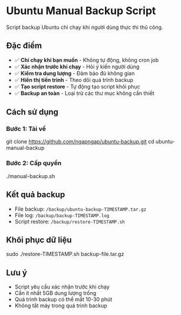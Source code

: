 # Ubuntu Manual Backup Script

Script backup Ubuntu chỉ chạy khi người dùng thực thi thủ công.

## Đặc điểm
- ✅ **Chỉ chạy khi bạn muốn** - Không tự động, không cron job
- ✅ **Xác nhận trước khi chạy** - Hỏi ý kiến người dùng
- ✅ **Kiểm tra dung lượng** - Đảm bảo đủ không gian
- ✅ **Hiển thị tiến trình** - Theo dõi quá trình backup
- ✅ **Tạo script restore** - Tự động tạo script khôi phục
- ✅ **Backup an toàn** - Loại trừ các thư mục không cần thiết

## Cách sử dụng

### Bước 1: Tải về
git clone https://github.com/ngapngap/ubuntu-backup.git
cd ubuntu-manual-backup

### Bước 2: Cấp quyền
./manual-backup.sh

## Kết quả backup
- File backup: `/backup/ubuntu-backup-TIMESTAMP.tar.gz`
- File log: `/backup/backup-TIMESTAMP.log`
- Script restore: `/backup/restore-TIMESTAMP.sh`

## Khôi phục dữ liệu
sudo ./restore-TIMESTAMP.sh backup-file.tar.gz

## Lưu ý
- Script yêu cầu xác nhận trước khi chạy
- Cần ít nhất 5GB dung lượng trống
- Quá trình backup có thể mất 10-30 phút
- Không tắt máy trong quá trình backup
